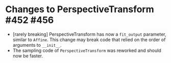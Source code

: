 # Changes to PerspectiveTransform #452 #456

* [rarely breaking] PerspectiveTransform has now a `fit_output` parameter,
  similar to `Affine`. This change may break code that relied on the order of
  arguments to `__init__`.
* The sampling code of `PerspectiveTransform` was reworked and should now
  be faster.
